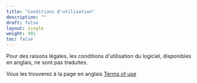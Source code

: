 ```yaml
---
title: "Conditions d'utilisation"
description: ""
draft: false
layout: single
weight: 901
toc: false
---
```


Pour des raisons légales, les conditions d'utilisation du logiciel, disponibles en anglais, ne sont pas traduites. 

Vous les trouverez à la page en anglais 
[Terms of use](https://thorium.edrlab.org/en/th3/900_about_thorium/901_thorium-terms-of-use/)